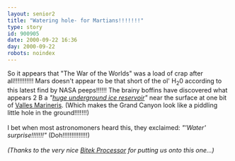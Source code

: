```yaml
---
layout: senior2
title: "Watering hole- for Martians!!!!!!!"
type: story
id: 900905
date: 2000-09-22 16:36
day: 2000-09-22
robots: noindex
---
```

So it appears that "The War of the Worlds" was a load of crap after all!!!!!!!!!!! Mars doesn't appear to be that short of the ol' H<sub>2</sub>0 according to this latest find by NASA peeps!!!!!! The brainy boffins have discovered what appears 2 B a <i>"<a href="http://www.space.com/scienceastronomy/solarsystem/mars_ice_000920.html">huge underground ice reservoir</a>"</i> near the surface at one bit of <a href="http://www.space.com/scienceastronomy/astronomy/mars_photos_000526.html">Valles Marineris</a>. (Which makes the Grand Canyon look like a piddling little hole in the ground!!!!!!!) <br/> <br/>I bet when most astronomoners heard this, they exclaimed: <i>"'Water' surprise!!!!!!!"</i> (Doh!!!!!!!!!!!!!!)<br/> <br/><i>(Thanks to the very nice <a href="http://bitek.cjb.net/">Bitek Processor</a> for putting us onto this one...)</i>
